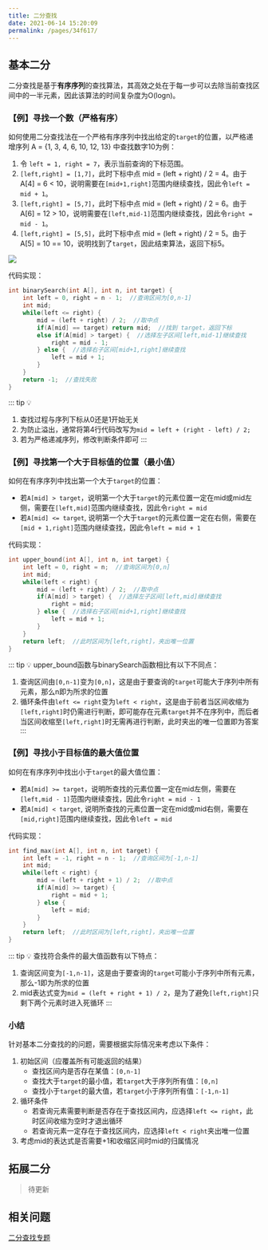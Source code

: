 ```yaml
---
title: 二分查找
date: 2021-06-14 15:20:09
permalink: /pages/34f617/
---
```


## 基本二分
二分查找是基于**有序序列**的查找算法，其高效之处在于每一步可以去除当前查找区间中的一半元素，因此该算法的时间复杂度为O(logn)。

### 【例】寻找一个数（严格有序）
如何使用二分查找法在一个严格有序序列中找出给定的`target`的位置，以严格递增序列 A = {1, 3, 4, 6, 10, 12, 13} 中查找数字10为例：
1. 令 `left = 1, right = 7`，表示当前查询的下标范围。
1. `[left,right] = [1,7]`，此时下标中点 mid = (left + right) / 2 = 4。由于 A[4] = 6 < 10，说明需要在`[mid+1,right]`范围内继续查找，因此令`left = mid + 1`。
2. `[left,right] = [5,7]`，此时下标中点 mid = (left + right) / 2 = 6。由于 A[6] = 12 > 10，说明需要在`[left,mid-1]`范围内继续查找，因此令`right = mid - 1`。
3. `[left,right] = [5,5]`，此时下标中点 mid = (left + right) / 2 = 5。由于 A[5] = 10 == 10，说明找到了`target`，因此结束算法，返回下标5。

![](https://gitee.com/einsier/pics-bed/raw/master/pics/‎2021‎0‎6‎‎15‏‎102931.jpg)

代码实现：
```cpp {2,4,5}
int binarySearch(int A[], int n, int target) {
    int left = 0, right = n - 1;  //查询区间为[0,n-1]
    int mid;
    while(left <= right) {
        mid = (left + right) / 2;  //取中点
        if(A[mid] == target) return mid;  //找到 target，返回下标
        else if(A[mid] > target) {  //选择左子区间[left,mid-1]继续查找
            right = mid - 1;
        } else {  //选择右子区间[mid+1,right]继续查找
            left = mid + 1;
        }
    }
    return -1;  //查找失败
}
```
::: tip 💡
1. 查找过程与序列下标从0还是1开始无关
2. 为防止溢出，通常将第4行代码改写为`mid = left + (right - left) / 2;`
3. 若为严格递减序列，修改判断条件即可
:::

### 【例】寻找第一个大于目标值的位置（最小值）
如何在有序序列中找出第一个大于`target`的位置：
- 若`A[mid] > target`，说明第一个大于`target`的元素位置一定在mid或mid左侧，需要在`[left,mid]`范围内继续查找，因此令`right = mid`
- 若`A[mid] <= target`, 说明第一个大于`target`的元素位置一定在右侧，需要在`[mid + 1,right]`范围内继续查找，因此令`left = mid + 1`

代码实现：
```cpp {2,4}
int upper_bound(int A[], int n, int target) {
    int left = 0, right = n;  //查询区间为[0,n]
    int mid;
    while(left < right) {
        mid = (left + right) / 2;  //取中点
        if(A[mid] > target) {  //选择左子区间[left,mid]继续查找
            right = mid;
        } else {  //选择右子区间[mid+1,right]继续查找
            left = mid + 1;
        }
    }
    return left;  //此时区间为[left,right]，夹出唯一位置
}
```
::: tip 💡
upper_bound函数与binarySearch函数相比有以下不同点：
1. 查询区间由`[0,n-1]`变为`[0,n]`，这是由于要查询的`target`可能大于序列中所有元素，那么n即为所求的位置
2. 循环条件由`left <= right`变为`left < right`，这是由于前者当区间收缩为`[left,right]`时仍需进行判断，即可能存在元素`target`并不在序列中，而后者当区间收缩至`[left,right]`时无需再进行判断，此时夹出的唯一位置即为答案
:::

### 【例】寻找小于目标值的最大值位置
如何在有序序列中找出小于`target`的最大值位置：
- 若`A[mid] >= target`，说明所查找的元素位置一定在mid左侧，需要在`[left,mid - 1]`范围内继续查找，因此令`right = mid - 1`
- 若`A[mid] < target`, 说明所查找的元素位置一定在mid或mid右侧，需要在`[mid,right]`范围内继续查找，因此令`left = mid`

代码实现：
```cpp {2,5}
int find_max(int A[], int n, int target) {
    int left = -1, right = n - 1;  //查询区间为[-1,n-1]
    int mid;
    while(left < right) {
        mid = (left + right + 1) / 2;  //取中点
        if(A[mid] >= target) {
            right = mid + 1;
        } else {
            left = mid;
        }
    }
    return left;  //此时区间为[left,right]，夹出唯一位置
}
```
::: tip 💡
查找符合条件的最大值函数有以下特点：
1. 查询区间变为`[-1,n-1]`，这是由于要查询的`target`可能小于序列中所有元素，那么-1即为所求的位置
2. mid表达式变为`mid = (left + right + 1) / 2`，是为了避免`[left,right]`只剩下两个元素时进入死循环
:::

### 小结
针对基本二分查找的的问题，需要根据实际情况来考虑以下条件：
1. 初始区间（应覆盖所有可能返回的结果）
    - 查找区间内是否存在某值：`[0,n-1]`
    - 查找大于`target`的最小值，若`target`大于序列所有值：`[0,n]`
    - 查找小于`target`的最大值，若`target`小于序列所有值：`[-1,n-1]`
2. 循环条件
    - 若查询元素需要判断是否存在于查找区间内，应选择`left <= right`，此时区间收缩为空时才退出循环
    - 若查询元素一定存在于查找区间内，应选择`left < right`夹出唯一位置
3. 考虑mid的表达式是否需要+1和收缩区间时mid的归属情况

## 拓展二分
>待更新

## 相关问题
[二分查找专题](/pages/d4f56a/)